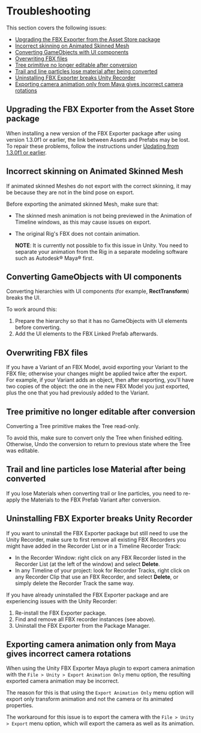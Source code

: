 # Troubleshooting

This section covers the following issues:

* [Upgrading the FBX Exporter from the Asset Store package](#AssetStoreToPackman)
* [Incorrect skinning on Animated Skinned Mesh](#SkinnedMeshExport)
* [Converting GameObjects with UI components](#ConvertUI)
* [Overwriting FBX files](#OverwritingFiles)
* [Tree primitive no longer editable after conversion](#EditableTree)
* [Trail and line particles lose material after being converted](#ParticlesLoseMaterial)
* [Uninstalling FBX Exporter breaks Unity Recorder](#BrokenRecorder)
* [Exporting camera animation only from Maya gives incorrect camera rotations](#MayaCameraAnimationOnly)



<a name="AssetStoreToPackman"></a>

## Upgrading the FBX Exporter from the Asset Store package

When installing a new version of the FBX Exporter package after using version 1.3.0f1 or earlier, the link between Assets and Prefabs may be lost. To repair these problems, follow the instructions under [Updating from 1.3.0f1 or earlier](assetstoreUpgrade.md).



<a name="SkinnedMeshExport"></a>
## Incorrect skinning on Animated Skinned Mesh

If animated skinned Meshes do not export with the correct skinning, it may be because they are not in the bind pose on export.

Before exporting the animated skinned Mesh, make sure that:

* The skinned mesh animation is not being previewed in the Animation of Timeline windows, as this may cause issues on export.

* The original Rig's FBX does not contain animation.

    **NOTE**: It is currently not possible to fix this issue in Unity. You need to separate your animation from the Rig in a separate modeling software such as Autodesk® Maya® first.



<a name="ConvertUI"></a>

## Converting GameObjects with UI components

Converting hierarchies with UI components (for example, **RectTransform**) breaks the UI.

To work around this:

1. Prepare the hierarchy so that it has no GameObjects with UI elements before converting.
2. Add the UI elements to the FBX Linked Prefab afterwards.



<a name="OverwritingFiles"></a>

## Overwriting FBX files

If you have a Variant of an FBX Model, avoid exporting your Variant to the FBX file; otherwise your changes might be applied twice after the export. For example, if your Variant adds an object, then after exporting, you'll have two copies of the object: the one in the new FBX Model you just exported, plus the one that you had previously added to the Variant.



<a name="EditableTree"></a>

## Tree primitive no longer editable after conversion

Converting a Tree primitive makes the Tree read-only.

To avoid this, make sure to convert only the Tree when finished editing. Otherwise, Undo the conversion to return to previous state where the Tree was editable.



<a name="ParticlesLoseMaterial"></a>

## Trail and line particles lose Material after being converted

If you lose Materials when converting trail or line particles, you need to re-apply the Materials to the FBX Prefab Variant after conversion.



<a name="BrokenRecorder"></a>

## Uninstalling FBX Exporter breaks Unity Recorder

If you want to uninstall the FBX Exporter package but still need to use the Unity Recorder, make sure to first remove all existing FBX Recorders you might have added in the Recorder List or in a Timeline Recorder Track:

* In the Recorder Window: right click on any FBX Recorder listed in the Recorder List (at the left of the window) and select **Delete**.
* In any Timeline of your project: look for Recorder Tracks, right click on any Recorder Clip that use an FBX Recorder, and select **Delete**, or simply delete the Recorder Track the same way.

If you have already uninstalled the FBX Exporter package and are experiencing issues with the Unity Recorder:
1. Re-install the FBX Exporter package.
2. Find and remove all FBX recorder instances (see above).
3. Uninstall the FBX Exporter from the Package Manager.


<a name="MayaCameraAnimationOnly"></a>

## Exporting camera animation only from Maya gives incorrect camera rotations

When using the Unity FBX Exporter Maya plugin to export camera animation with the `File > Unity > Export Animation Only` menu option,
the resulting exported camera animation may be incorrect.

The reason for this is that using the `Export Animation Only` menu option will export only transform animation and not the camera or its animated properties.

The workaround for this issue is to export the camera with the `File > Unity > Export` menu option, which will export the camera as well as its animation.
